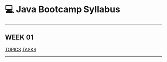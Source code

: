# 💻 Java Bootcamp Syllabus

---
## WEEK 01
[TOPICS](program-details/week-1/topics.md)
[TASKS](program-details/week-1/tasks.md)


---